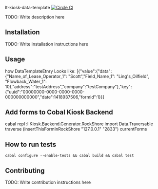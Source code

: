 lt-kiosk-data-template [![Circle CI](https://circleci.com/gh/plow-technologies/cobalt-kiosk-data-template.svg?style=shield)](https://circleci.com/gh/plow-technologies/cobalt-kiosk-data-template)

TODO: Write description here

## Installation

TODO: Write installation instructions here

## Usage

how DataTemplateEtnry Looks like:
[{"value":{"data":{"Name_of_Lease_Operator_1": "Scott","Field_Name_1": "Ling's_Oilfield", "Flowback_Water_1": 10},"address":"testAddress","company":"testCompany"},"key":{"uuid":"00000000-0000-0000-0000-000000000000","date":1418937506,"formid":1}}]


## Add forms to Cobal Kiosk Backend

cabal repl
:l Kiosk.Backend.Generator.RockShore
import Data.Traversable
traverse (insertThisFormInRockShore "127.0.0.1" "2833") currentForms


## How to run tests

```
cabal configure --enable-tests && cabal build && cabal test
```

## Contributing

TODO: Write contribution instructions here

